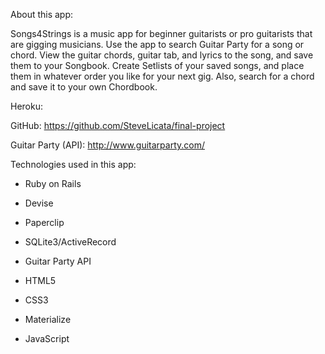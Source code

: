 About this app:

Songs4Strings is a music app for beginner guitarists or pro guitarists that are gigging musicians. Use the app to search Guitar Party for a song or chord. View the guitar chords, guitar tab, and lyrics to the song, and save them to your Songbook. Create Setlists of your saved songs, and place them in whatever order you like for your next gig. Also, search for a chord and save it to your own Chordbook.

Heroku:

GitHub: https://github.com/SteveLicata/final-project

Guitar Party (API): http://www.guitarparty.com/


Technologies used in this app:

* Ruby on Rails

* Devise

* Paperclip

* SQLite3/ActiveRecord

* Guitar Party API

* HTML5

* CSS3

* Materialize

* JavaScript
